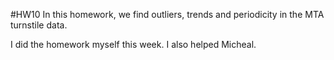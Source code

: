 #HW10
In this homework, we find outliers, trends and periodicity in the MTA turnstile data.

I did the homework myself this week. I also helped Micheal. 
